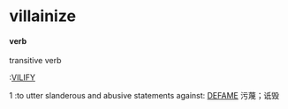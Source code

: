 # villainize

#### verb

transitive verb

:[VILIFY](https://www.merriam-webster.com/dictionary/vilify)

1 :to utter slanderous and abusive statements against: <u>DEFAME</u> 污蔑；诋毁